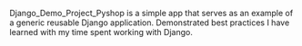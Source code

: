 Django_Demo_Project_Pyshop is a simple app that serves as an example of a generic reusable Django application. 
Demonstrated best practices I have learned with my time spent working with Django.
